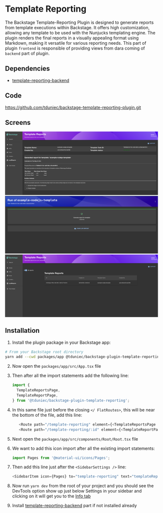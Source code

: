 # Template Reporting

The Backstage Template-Reporting Plugin is designed to generate reports from template executions within Backstage. It offers high customization, allowing any template to be used with the Nunjucks templating engine. The plugin renders the final reports in a visually appealing format using Markdown, making it versatile for various reporting needs. This part of plugin `frontend` is responsible of providing views from dara coming of `backend` part of plugin.

## Dependencies

- [template-reporting-backend](https://github.com/tduniec/backstage-template-reporting-plugin/tree/main/plugins/template-reporting-backend)

## Code

https://github.com/tduniec/backstage-template-reporting-plugin.git

## Screens

![Screenshot of the SingleReportPage](https://raw.githubusercontent.com/tduniec/backstage-template-reporting-plugin/main/plugins/template-reporting/docs/SingleReportView.png)
![Screenshot of TemplateOutputs](https://raw.githubusercontent.com/tduniec/backstage-template-reporting-plugin/main/plugins/template-reporting/docs/TemplateOutput.png)
![Screenshot of ReportListPage](https://raw.githubusercontent.com/tduniec/backstage-template-reporting-plugin/main/plugins/template-reporting/docs/ReportListPageAll.png)

## Installation

1. Install the plugin package in your Backstage app:

```sh
# From your Backstage root directory
yarn add --cwd packages/app @tduniec/backstage-plugin-template-reporting
```

2. Now open the `packages/app/src/App.tsx` file
3. Then after all the import statements add the following line:

   ```ts
   import {
     TemplateReportsPage,
     TemplateReportPage,
   } from '@tduniec/backstage-plugin-template-reporting';
   ```

4. In this same file just before the closing `</ FlatRoutes>`, this will be near the bottom of the file, add this line:

   ```ts
      <Route path="/template-reporting" element={<TemplateReportsPage />} />
      <Route path="/template-reporting/:id" element={<TemplateReportPage />} />
   ```

5. Next open the `packages/app/src/components/Root/Root.tsx` file
6. We want to add this icon import after all the existing import statements:

   ```ts
   import Pages from '@material-ui/icons/Pages';
   ```

7. Then add this line just after the `<SidebarSettings />` line:

   ```ts
   <SidebarItem icon={Pages} to="template-reporting" text="templateReporting" />
   ```

8. Now run `yarn dev` from the root of your project and you should see the DevTools option show up just below Settings in your sidebar and clicking on it will get you to the [Info tab](#info)
9. Install [template-reporting-backend](../template-reporting-backend/README.md) part if not installed already
